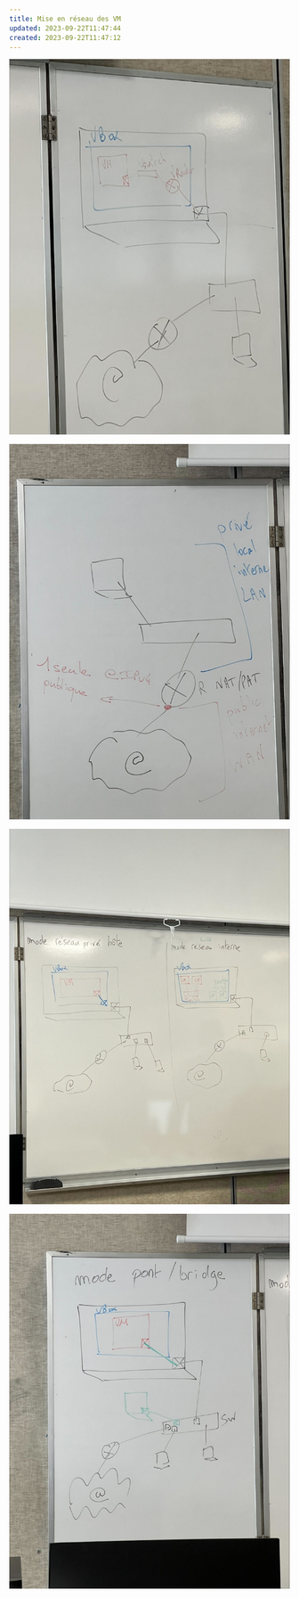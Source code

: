 ```yaml
---
title: Mise en réseau des VM
updated: 2023-09-22T11:47:44
created: 2023-09-22T11:47:12
---
```


![image1](resources/28c83689c955472abe7969d4486c4c3e.jpeg)

![image2](resources/167878a275574ea9a8545d934172ed85.jpeg)

![image3](resources/3faf005c8e69494dacef7b275b588889.jpeg)

![image4](resources/8a35b54b236643d1a6e836526b024b82.jpeg)

